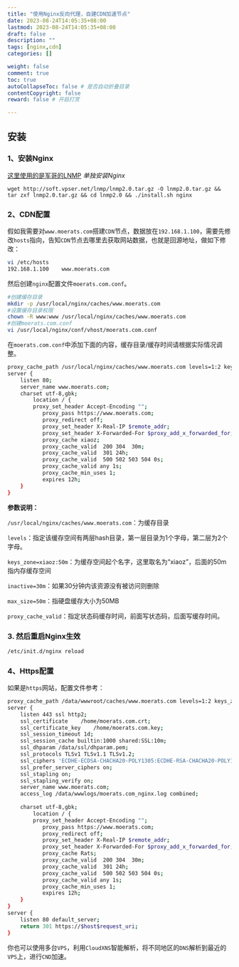```yaml
---
title: "使用Nginx反向代理，自建CDN加速节点"
date: 2023-08-24T14:05:35+08:00
lastmod: 2023-08-24T14:05:35+08:00
draft: false
description: ""
tags: [nginx,cdn]
categories: []

weight: false
comment: true
toc: true
autoCollapseToc: false # 是否自动折叠目录
contentCopyright: false
reward: false # 开启打赏

---
```


## 安装

### 1、安装Nginx

[这里使用的是军哥的LNMP](https://lnmp.org/install.html) *单独安装Nginx*

```shell
wget http://soft.vpser.net/lnmp/lnmp2.0.tar.gz -O lnmp2.0.tar.gz && tar zxf lnmp2.0.tar.gz && cd lnmp2.0 && ./install.sh nginx
```

### 2、CDN配置
假如我需要对`www.moerats.com`搭建`CDN`节点，数据放在`192.168.1.100`，需要先修改`hosts`指向，告知`CDN`节点去哪里去获取网站数据，也就是回源地址，做如下修改：

```bash
vi /etc/hosts
192.168.1.100    www.moerats.com
```

然后创建`nginx`配置文件`moerats.com.conf`。

```bash
#创建缓存目录
mkdir -p /usr/local/nginx/caches/www.moerats.com
#设置缓存目录权限
chown -R www:www /usr/local/nginx/caches/www.moerats.com
#创建moerats.com.conf
vi /usr/local/nginx/conf/vhost/moerats.com.conf
```

在`moerats.com.conf`中添加下面的内容，缓存目录/缓存时间请根据实际情况调整。

```bash
proxy_cache_path /usr/local/nginx/caches/www.moerats.com levels=1:2 keys_zone=xiaoz:50m inactive=30m max_size=50m;
server {
    listen 80;
    server_name www.moerats.com;
    charset utf-8,gbk;
        location / {
        proxy_set_header Accept-Encoding "";
           proxy_pass https://www.moerats.com;
           proxy_redirect off;
           proxy_set_header X-Real-IP $remote_addr;
           proxy_set_header X-Forwarded-For $proxy_add_x_forwarded_for;
           proxy_cache xiaoz;
           proxy_cache_valid  200 304  30m;
           proxy_cache_valid  301 24h;
           proxy_cache_valid  500 502 503 504 0s;
           proxy_cache_valid any 1s;
           proxy_cache_min_uses 1;
           expires 12h;
    }
}
```

**参数说明：**

`/usr/local/nginx/caches/www.moerats.com`：为缓存目录

`levels`：指定该缓存空间有两层hash目录，第一层目录为1个字母，第二层为2个字母。

`keys_zone=xiaoz:50m`：为缓存空间起个名字，这里取名为“xiaoz”，后面的50m指内存缓存空间

`inactive=30m`：如果30分钟内该资源没有被访问则删除

`max_size=50m`：指硬盘缓存大小为50MB

`proxy_cache_valid`：指定状态码缓存时间，前面写状态码，后面写缓存时间。

### 3. 然后重启Nginx生效

```bash
/etc/init.d/nginx reload
```

### 4、Https配置
如果是`https`网站，配置文件参考：

```bash
proxy_cache_path /data/wwwroot/caches/www.moerats.com levels=1:2 keys_zone=Rats:50m inactive=30m max_size=50m;
server {
    listen 443 ssl http2;
    ssl_certificate    /home/moerats.com.crt;
    ssl_certificate_key    /home/moerats.com.key;
    ssl_session_timeout 1d;
    ssl_session_cache builtin:1000 shared:SSL:10m;
    ssl_dhparam /data/ssl/dhparam.pem;
    ssl_protocols TLSv1 TLSv1.1 TLSv1.2;
    ssl_ciphers 'ECDHE-ECDSA-CHACHA20-POLY1305:ECDHE-RSA-CHACHA20-POLY1305:ECDHE-ECDSA-AES128-GCM-SHA256:ECDHE-RSA-AES128-GCM-SHA256:ECDHE-ECDSA-AES256-GCM-SHA384:ECDHE-RSA-AES256-GCM-SHA384:DHE-RSA-AES128-GCM-SHA256:DHE-RSA-AES256-GCM-SHA384:ECDHE-ECDSA-AES128-SHA256:ECDHE-RSA-AES128-SHA256:ECDHE-ECDSA-AES128-SHA:ECDHE-RSA-AES256-SHA384:ECDHE-RSA-AES128-SHA:ECDHE-ECDSA-AES256-SHA384:ECDHE-ECDSA-AES256-SHA:ECDHE-RSA-AES256-SHA:DHE-RSA-AES128-SHA256:DHE-RSA-AES128-SHA:DHE-RSA-AES256-SHA256:DHE-RSA-AES256-SHA:ECDHE-ECDSA-DES-CBC3-SHA:ECDHE-RSA-DES-CBC3-SHA:EDH-RSA-DES-CBC3-SHA:AES128-GCM-SHA256:AES256-GCM-SHA384:AES128-SHA256:AES256-SHA256:AES128-SHA:AES256-SHA:DES-CBC3-SHA:!DSS';
    ssl_prefer_server_ciphers on;
    ssl_stapling on;
    ssl_stapling_verify on;
    server_name www.moerats.com;
    access_log /data/wwwlogs/moerats.com_nginx.log combined;
   
    charset utf-8,gbk;
        location / {
        proxy_set_header Accept-Encoding "";
           proxy_pass https://www.moerats.com;
           proxy_redirect off;
           proxy_set_header X-Real-IP $remote_addr;
           proxy_set_header X-Forwarded-For $proxy_add_x_forwarded_for;
           proxy_cache Rats;
           proxy_cache_valid  200 304  30m;
           proxy_cache_valid  301 24h;
           proxy_cache_valid  500 502 503 504 0s;
           proxy_cache_valid any 1s;
           proxy_cache_min_uses 1;
           expires 12h;
    }
}
server {
    listen 80 default_server;
    return 301 https://$host$request_uri;
}
```

你也可以使用多台`VPS`，利用`CloudXNS`智能解析，将不同地区的`DNS`解析到最近的`VPS`上，进行`CND`加速。

